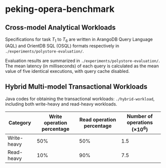 # peking-opera-benchmark

## Cross-model Analytical Workloads

Specifications for task $T_1$ to $T_6$ are written in ArangoDB Query Language (AQL) and OrientDB SQL (OSQL) formats respectively in `./experiments/polystore-evaluation/`.

Evaluation results are summarized in `./experiments/polystore-evaluation/`. The mean latency (in milliseconds) of each query is calculated as the mean value of five identical executions, with query cache disabled.

## Hybrid Multi-model Transactional Workloads

Java codes for obtaining the transactional workloads: `./hybrid-workload`, including both write-heavy and read-heavy workloads.

| Category    | Write operation percentage | Read operation percentage | Number of operations ($\times 10^6$) |
| ----------- | -------------------------- | ------------------------- | ------------------------------------ |
| Write-heavy | 50%                        | 50%                       | 1.5                                  |
| Read-heavy  | 10%                        | 90%                       | 7.5                                  |

